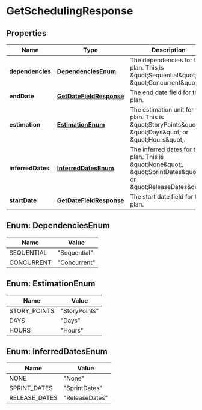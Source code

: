 

# GetSchedulingResponse


## Properties

| Name | Type | Description | Notes |
|------------ | ------------- | ------------- | -------------|
|**dependencies** | [**DependenciesEnum**](#DependenciesEnum) | The dependencies for the plan. This is \&quot;Sequential\&quot; or \&quot;Concurrent\&quot;. |  |
|**endDate** | [**GetDateFieldResponse**](GetDateFieldResponse.md) | The end date field for the plan. |  |
|**estimation** | [**EstimationEnum**](#EstimationEnum) | The estimation unit for the plan. This is \&quot;StoryPoints\&quot;, \&quot;Days\&quot; or \&quot;Hours\&quot;. |  |
|**inferredDates** | [**InferredDatesEnum**](#InferredDatesEnum) | The inferred dates for the plan. This is \&quot;None\&quot;, \&quot;SprintDates\&quot; or \&quot;ReleaseDates\&quot;. |  |
|**startDate** | [**GetDateFieldResponse**](GetDateFieldResponse.md) | The start date field for the plan. |  |



## Enum: DependenciesEnum

| Name | Value |
|---- | -----|
| SEQUENTIAL | &quot;Sequential&quot; |
| CONCURRENT | &quot;Concurrent&quot; |



## Enum: EstimationEnum

| Name | Value |
|---- | -----|
| STORY_POINTS | &quot;StoryPoints&quot; |
| DAYS | &quot;Days&quot; |
| HOURS | &quot;Hours&quot; |



## Enum: InferredDatesEnum

| Name | Value |
|---- | -----|
| NONE | &quot;None&quot; |
| SPRINT_DATES | &quot;SprintDates&quot; |
| RELEASE_DATES | &quot;ReleaseDates&quot; |



